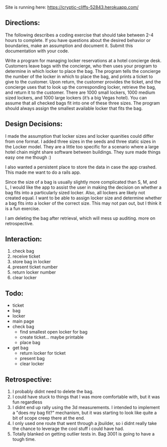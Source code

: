 Site is running here:
https://cryptic-cliffs-52843.herokuapp.com/

Directions:
------
The following describes a coding exercise that should take between 2-4 hours to complete. If you have questions about the desired behavior or boundaries, make an assumption and document it. Submit this documentation with your code.

Write a program for managing locker reservations at a hotel concierge desk. Customers leave bags with the concierge, who then uses your program to determine in which locker to place the bag. The program tells the concierge the number of the locker in which to place the bag, and prints a ticket to give to the customer. Upon return, the customer provides the ticket, and the concierge uses that to look up the corresponding locker, retrieve the bag, and return it to the customer.
There are 1000 small lockers, 1000 medium sized lockers, and 1000 large lockers (it’s a big Vegas hotel). You can assume that all checked bags fit into one of these three sizes. The program should​ ​always assign the smallest available locker that fits the bag.


Design Decisions:
------
I made the assumption that locker sizes and locker quanities could differ from one format. I added three sizes in the seeds and three static sizes in the Locker model. They are a little too specific for a scenario where a large hotel chain might share software between buildings.  They sure made things easy one me though :)

I also wanted a persistent place to store the data in case the app crashed. This made me want to do a rails app.

Since the size of a bag is usually slightly more complicated than S, M, and L, I would like the app to assist the user in making the decision on whether a bag fits into a particularly sized locker.  Also, all lockers are likely not created equal.  I want to be able to assign locker size and determine whether a bag fits into a locker of the correct size.  This may not pan out, but I think it is a fun exercise.

I am deleting the bag after retrieval, which will mess up auditing.  more on retrospective.

Interaction:
---
1. check bag
2. receive ticket
3. store bag in locker
4. present ticket number
5. return locker number
6. clear locker


Todo:
--
* ticket
* bag
* locker
* main page
* check bag
    * find smallest open locker for bag
    * create ticket... maybe printable
    * place bag
* get bag
    * return locker for ticket
    * present bag
    * clear locker

Retrospective:
--
1. I probably didnt need to delete the bag.
2. I could have stuck to things that I was more comfortable with, but it was fun regardless
3. I didnt end up rally using the 3d measurements.  I intended to implement a "does my bag fit?" mechanism, but it was starting to look like quite a bit of scope creep there at the end.
4. I only used one route that went through a jbuilder, so i didnt really take the chance to leverage the cool stuff i could have had.
5. Totally blanked on getting outlier tests in.  Bag 3001 is going to have a tough time.
